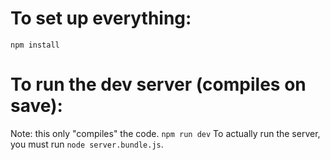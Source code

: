 # To set up everything: 

`npm install`

# To run the dev server (compiles on save):
Note: this only "compiles" the code. 
`npm run dev`
To actually run the server, you must run `node server.bundle.js`. 

